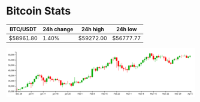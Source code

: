 # Bitcoin Stats

BTC/USDT|24h change|24h high|24h low|
|---|---|---|---|
|$58961.80|1.40%|$59272.00|$56777.77|

<img src="./chart.svg">
